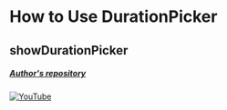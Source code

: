 # How to Use DurationPicker
## showDurationPicker
##### [Author's repository](https://github.com/TheTechDesigner/DurationPicker)

[![YouTube](https://img.youtube.com/vi/jxOuU2iVe08/0.jpg)](https://youtu.be/jxOuU2iVe08 "How to Use DurationPicker | showDurationPicker")